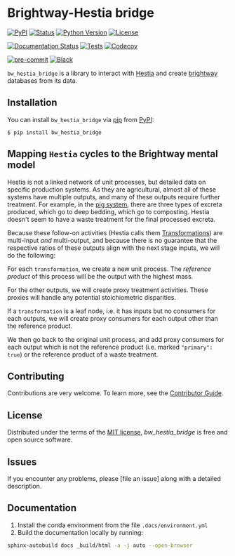 # Brightway-Hestia bridge

[![PyPI](https://img.shields.io/pypi/v/bw_hestia_bridge.svg)][pypi status]
[![Status](https://img.shields.io/pypi/status/bw_hestia_bridge.svg)][pypi status]
[![Python Version](https://img.shields.io/pypi/pyversions/bw_hestia_bridge)][pypi status]
[![License](https://img.shields.io/pypi/l/bw_hestia_bridge)][license]

[![Documentation Status](https://readthedocs.org/projects/bw-hestia-bridge/badge/?version=latest)][read the docs]
[![Tests](https://github.com/brightway-lca/bw_hestia_bridge/workflows/Tests/badge.svg)][tests]
[![Codecov](https://codecov.io/gh/brightway-lca/bw_hestia_bridge/branch/main/graph/badge.svg)][codecov]

[![pre-commit](https://img.shields.io/badge/pre--commit-enabled-brightgreen?logo=pre-commit&logoColor=white)][pre-commit]
[![Black](https://img.shields.io/badge/code%20style-black-000000.svg)][black]

[pypi status]: https://pypi.org/project/bw_hestia_bridge/
[read the docs]: https://docs.brightway.dev/projects/hestiabridge
[tests]: https://github.com/brightway-lca/bw_hestia_bridge/actions?workflow=Tests
[codecov]: https://app.codecov.io/gh/brightway-lca/bw_hestia_bridge
[pre-commit]: https://github.com/pre-commit/pre-commit
[black]: https://github.com/psf/black


``bw_hestia_bridge`` is a library to interact with [Hestia] and create [brightway] databases from its data.

[Hestia]: https://hestia.earth
[brightway]: https://brightway.dev


## Installation

You can install ``bw_hestia_bridge`` via [pip] from [PyPI]:

```console
$ pip install bw_hestia_bridge
```

[pip]: https://pypi.org/project/pip
[PyPi]: https://pypi.org/project/bw-hestia-bridge


## Mapping `Hestia` cycles to the Brightway mental model

Hestia is not a linked network of unit processes, but detailed data on specific production systems. As they are agricultural, almost all of these systems have multiple outputs, and many of these outputs require further treatment. For example, in the [pig system](https://www-staging.hestia.earth/cycle/5-qkgrlriqqm?dataState=recalculated), there are three types of excreta produced, which go to deep bedding, which go to composting. Hestia doesn't seem to have a waste treatment for the final processed excreta.

Because these follow-on activities (Hestia calls them [Transformations](https://www-staging.hestia.earth/schema/Transformation)) are multi-input *and* multi-output, and because there is no guarantee that the respective ratios of these outputs align with the next stage inputs, we will do the following:

For each `transformation`, we create a new unit process. The *reference product* of this process will be the output with the highest mass.

For the other outputs, we will create proxy treatment activities. These proxies will handle any potential stoichiometric disparities.

If a `transformation` is a leaf node, i.e. it has inputs but no consumers for each outputs, we will create proxy consumers for each output other than the reference product.

We then go back to the original unit process, and add proxy consumers for each output which is not the reference product (i.e. marked `"primary": true`) or the reference product of a waste treatment.

## Contributing

Contributions are very welcome.
To learn more, see the [Contributor Guide].

## License

Distributed under the terms of the [MIT license][license],
_bw_hestia_bridge_ is free and open source software.

## Issues

If you encounter any problems,
please [file an issue] along with a detailed description.

[license]: https://github.com/brightway-lca/bw_hestia_bridge/blob/main/LICENSE

<!-- github-only -->

[command-line reference]: https://bw_hestia_bridge.readthedocs.io/en/latest/usage.html
[contributor guide]: https://github.com/brightway-lca/bw_hestia_bridge/blob/main/CONTRIBUTING.md

## Documentation

1. Install the conda environment from the file `.docs/environment.yml`
2. Build the documentation locally by running:

```bash
sphinx-autobuild docs _build/html -a -j auto --open-browser
```
